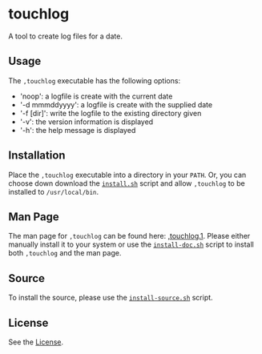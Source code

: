 # touchlog

A tool to create log files for a date.

## Usage

The `,touchlog` executable has the following options:

- 'noop': a logfile is create with the current date
- '-d mmmddyyyy': a logfile is create with the supplied date
- '-f [dir]': write the logfile to the existing directory given
- '-v': the version information is displayed
- '-h': the help message is displayed

## Installation

Place the `,touchlog` executable into a directory in your `PATH`. Or, you can choose down download the [`install.sh`](./install.sh) script and allow `,touchlog` to be installed to `/usr/local/bin`.

## Man Page

The man page for `,touchlog` can be found here: [,touchlog.1](,touchlog.1). Please either manually install it to your system or use the [`install-doc.sh`](./install-doc.sh) script to install both `,touchlog` and the man page.

## Source

To install the source, please use the [`install-source.sh`](./install-source.sh) script.

## License

See the [License](LICENSE).
